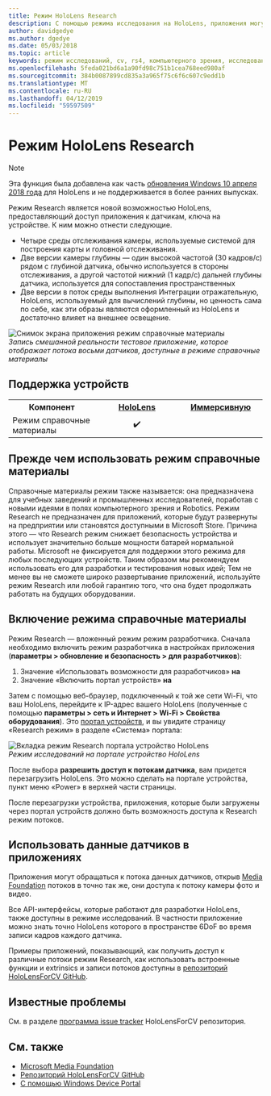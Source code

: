 ```yaml
---
title: Режим HoloLens Research
description: С помощью режима исследования на HoloLens, приложения могут обращаться к потока датчиков ключа устройства (глубина, отслеживание среды и отражательную IR).
author: davidgedye
ms.author: dgedye
ms.date: 05/03/2018
ms.topic: article
keywords: режим исследований, cv, rs4, компьютерного зрения, исследований, HoloLens
ms.openlocfilehash: 5feda021bd6a1a90fd98c751b1cea768eed980af
ms.sourcegitcommit: 384b0087899cd835a3a965f75c6f6c607c9edd1b
ms.translationtype: MT
ms.contentlocale: ru-RU
ms.lasthandoff: 04/12/2019
ms.locfileid: "59597509"
---
```

# <a name="hololens-research-mode"></a>Режим HoloLens Research

> [!NOTE]
> Эта функция была добавлена как часть [обновления Windows 10 апреля 2018 года](release-notes-april-2018.md) для HoloLens и не поддерживается в более ранних выпусках.

Режим Research является новой возможностью HoloLens, предоставляющий доступ приложения к датчикам, ключа на устройстве. К ним можно отнести следующие.
- Четыре среды отслеживания камеры, используемые системой для построения карты и головной отслеживания.
- Две версии камеры глубины — один высокой частотой (30 кадров/с) рядом с глубиной датчика, обычно используется в стороны отслеживания, а другой частотой нижний (1 кадр/с) дальней глубины датчика, используется для сопоставления пространственных
- Две версии в поток среды выполнения Интеграции отражательную, HoloLens, используемый для вычислений глубины, но ценность сама по себе, как эти образы являются оформленный из HoloLens и достаточно влияет на внешнее освещение.

![Снимок экрана приложения режим справочные материалы](images/sensor-stream-viewer.jpg)<br>
*Запись смешанной реальности тестовое приложение, которое отображает потока восьми датчиков, доступные в режиме справочные материалы*

## <a name="device-support"></a>Поддержка устройств

<table>
<tr>
<th>Компонент</th><th style="width:150px"> <a href="hololens-hardware-details.md">HoloLens</a></th><th style="width:150px"> <a href="immersive-headset-hardware-details.md">Иммерсивную</a></th>
</tr><tr>
<td> Режим справочные материалы</td><td style="text-align: center;"> ✔️</td><td style="text-align: center;"></td>
</tr>
</table>

## <a name="before-using-research-mode"></a>Прежде чем использовать режим справочные материалы

Справочные материалы режим также называется: она предназначена для учебных заведений и промышленных исследователей, поработав с новыми идеями в полях компьютерного зрения и Robotics.  Режим Research не предназначен для приложений, которые будут развернуты на предприятии или становятся доступными в Microsoft Store. Причина этого — что Research режим снижает безопасность устройства и использует значительно больше мощности батарей нормальной работы. Microsoft не фиксируется для поддержки этого режима для любых последующих устройств. Таким образом мы рекомендуем использовать его для разработки и тестирования новых идей; Тем не менее вы не сможете широко развертывание приложений, используйте режим Research или любой гарантию того, что она будет продолжать работать на будущих оборудовании.

## <a name="enabling-research-mode"></a>Включение режима справочные материалы

Режим Research — вложенный режим режим разработчика. Сначала необходимо включить режим разработчика в настройках приложения (**параметры > обновление и безопасность > для разработчиков**):

1. Значение «Использовать возможности для разработчиков» **на**
2. Значение «Включить портал устройств» **на**

Затем с помощью веб-браузер, подключенный к той же сети Wi-Fi, что ваш HoloLens, перейдите к IP-адрес вашего HoloLens (полученные с помощью **параметры > сеть и Интернет > Wi-Fi > Свойства оборудования**). Это [портал устройств](using-the-windows-device-portal.md), и вы увидите страницу «Research режим» в разделе «Система» портала:

![Вкладка режим Research портала устройство HoloLens](images/ResearchModeDevPortal.png)<br>
*Режим исследований на портале устройство HoloLens*

После выбора **разрешить доступ к потокам датчика**, вам придется перезагрузить HoloLens. Это можно сделать на портале устройства, пункт меню «Power» в верхней части страницы.

После перезагрузки устройства, приложения, которые были загружены через портал устройств должно быть возможность доступа к Research режим потоков.

## <a name="using-sensor-data-in-your-apps"></a>Использовать данные датчиков в приложениях

Приложения могут обращаться к потока данных датчиков, открыв [Media Foundation](https://msdn.microsoft.com/library/windows/desktop/ms694197) потоков в точно так же, они доступа к потоку камеры фото и видео. 

Все API-интерфейсы, которые работают для разработки HoloLens, также доступны в режиме исследований. В частности приложение можно знать точно HoloLens которого в пространстве 6DoF во время записи кадров каждого датчика.

Примеры приложений, показывающий, как получить доступ к различные потоки режим Research, как использовать встроенные функции и extrinsics и записи потоков доступны в [репозиторий HoloLensForCV GitHub](https://github.com/Microsoft/HoloLensForCV).

## <a name="known-issues"></a>Известные проблемы

См. в разделе [программа issue tracker](https://github.com/Microsoft/HololensForCV/issues) HoloLensForCV репозитория.

## <a name="see-also"></a>См. также

* [Microsoft Media Foundation](https://msdn.microsoft.com/library/windows/desktop/ms694197)
* [Репозиторий HoloLensForCV GitHub](https://github.com/Microsoft/HoloLensForCV)
* [С помощью Windows Device Portal](using-the-windows-device-portal.md)
